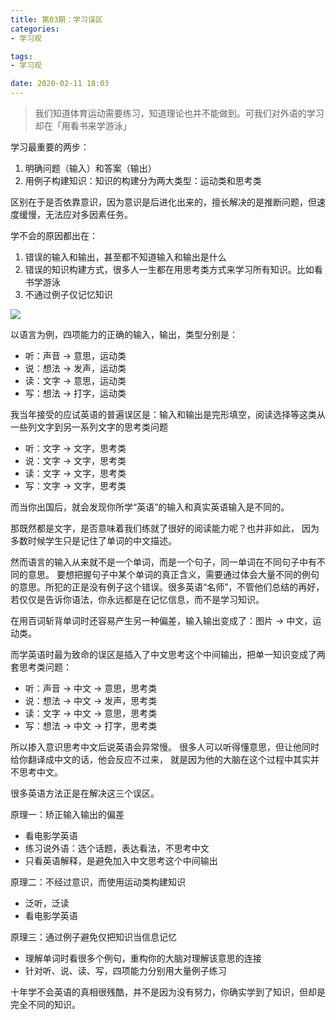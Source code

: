 ```yaml
---
title: 第03期：学习误区
categories:
- 学习观

tags:
- 学习观

date: 2020-02-11 18:03
---
```

> 我们知道体育运动需要练习，知道理论也并不能做到。可我们对外语的学习却在「用看书来学游泳」

学习最重要的两步：
1. 明确问题（输入）和答案（输出）
1. 用例子构建知识：知识的构建分为两大类型：运动类和思考类 

区别在于是否依靠意识，因为意识是后进化出来的，擅长解决的是推断问题，但速度缓慢，无法应对多因素任务。

学不会的原因都出在：
1. 错误的输入和输出，甚至都不知道输入和输出是什么
1. 错误的知识构建方式，很多人一生都在用思考类方式来学习所有知识。比如看书学游泳
1. 不通过例子仅记忆知识

![](001.png)

以语言为例，四项能力的正确的输入，输出，类型分别是：
- 听：声音 -> 意思，运动类
- 说：想法 -> 发声，运动类
- 读：文字 -> 意思，运动类
- 写：想法 -> 打字，运动类

我当年接受的应试英语的普遍误区是：输入和输出是完形填空，阅读选择等这类从一些列文字到另一系列文字的思考类问题
- 听：文字 -> 文字，思考类
- 说：文字 -> 文字，思考类
- 读：文字 -> 文字，思考类
- 写：文字 -> 文字，思考类

而当你出国后，就会发现你所学“英语”的输入和真实英语输入是不同的。

那既然都是文字，是否意味着我们练就了很好的阅读能力呢？也并非如此， 因为多数时候学生只是记住了单词的中文描述。 

然而语言的输入从来就不是一个单词，而是一个句子，同一单词在不同句子中有不同的意思。 要想把握句子中某个单词的真正含义，需要通过体会大量不同的例句的意思。所犯的正是没有例子这个错误。很多英语“名师”，不管他们总结的再好，若仅仅是告诉你语法，你永远都是在记忆信息，而不是学习知识。

在用百词斩背单词时还容易产生另一种偏差，输入输出变成了：图片 -> 中文，运动类。

而学英语时最为致命的误区是插入了中文思考这个中间输出，把单一知识变成了两套思考类问题：
- 听：声音 -> 中文 -> 意思，思考类
- 说：想法 -> 中文 -> 发声，思考类
- 读：文字 -> 中文 -> 意思，思考类
- 写：想法 -> 中文 -> 打字，思考类

所以掺入意识思考中文后说英语会异常慢。 很多人可以听得懂意思，但让他同时给你翻译成中文的话，他会反应不过来， 就是因为他的大脑在这个过程中其实并不思考中文。

很多英语方法正是在解决这三个误区。

原理一：矫正输入输出的偏差
- 看电影学英语
- 练习说外语：选个话题，表达看法，不思考中文
- 只看英语解释，是避免加入中文思考这个中间输出

原理二：不经过意识，而使用运动类构建知识
- 泛听，泛读
- 看电影学英语

原理三：通过例子避免仅把知识当信息记忆
- 理解单词时看很多个例句，重构你的大脑对理解该意思的连接
- 针对听、说、读、写，四项能力分别用大量例子练习

十年学不会英语的真相很残酷，并不是因为没有努力，你确实学到了知识，但却是完全不同的知识。